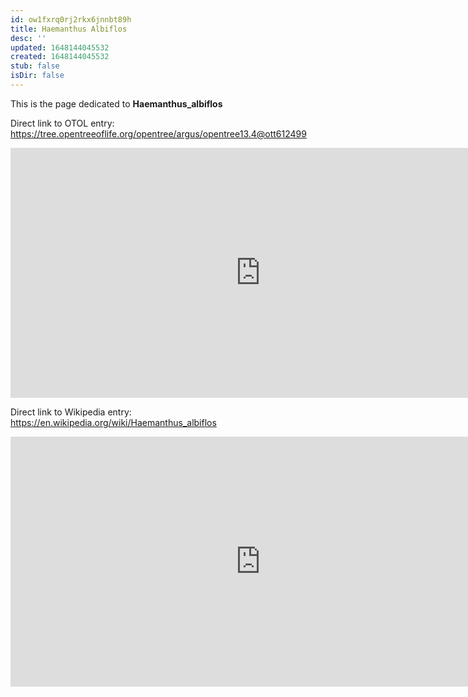 ```yaml
---
id: ow1fxrq0rj2rkx6jnnbt89h
title: Haemanthus Albiflos
desc: ''
updated: 1648144045532
created: 1648144045532
stub: false
isDir: false
---
```

This is the page dedicated to **Haemanthus_albiflos**


Direct link to OTOL entry: https://tree.opentreeoflife.org/opentree/argus/opentree13.4@ott612499



<html>
    <body>
    <iframe src="https://tree.opentreeoflife.org/opentree/argus/opentree13.4@ott612499"
    width="800" height="400" frameborder="0" allowfullscreen> </iframe>
    </body>
</html>
    


Direct link to Wikipedia entry: https://en.wikipedia.org/wiki/Haemanthus_albiflos



<html>
    <body>
    <iframe src="https://en.wikipedia.org/wiki/Haemanthus_albiflos"
    width="800" height="400" frameborder="0" allowfullscreen> </iframe>
    </body>
</html>
    
